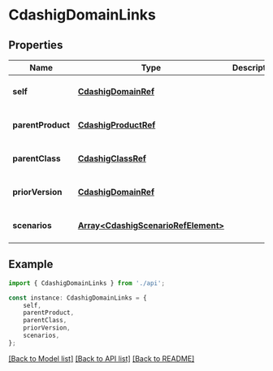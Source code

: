 # CdashigDomainLinks


## Properties

Name | Type | Description | Notes
------------ | ------------- | ------------- | -------------
**self** | [**CdashigDomainRef**](CdashigDomainRef.md) |  | [optional] [default to undefined]
**parentProduct** | [**CdashigProductRef**](CdashigProductRef.md) |  | [optional] [default to undefined]
**parentClass** | [**CdashigClassRef**](CdashigClassRef.md) |  | [optional] [default to undefined]
**priorVersion** | [**CdashigDomainRef**](CdashigDomainRef.md) |  | [optional] [default to undefined]
**scenarios** | [**Array&lt;CdashigScenarioRefElement&gt;**](CdashigScenarioRefElement.md) |  | [optional] [default to undefined]

## Example

```typescript
import { CdashigDomainLinks } from './api';

const instance: CdashigDomainLinks = {
    self,
    parentProduct,
    parentClass,
    priorVersion,
    scenarios,
};
```

[[Back to Model list]](../README.md#documentation-for-models) [[Back to API list]](../README.md#documentation-for-api-endpoints) [[Back to README]](../README.md)
